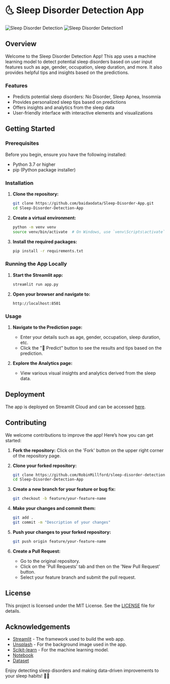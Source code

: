 # 🌜 Sleep Disorder Detection App

![Sleep Disorder Detection](https://github.com/RobinMillford/Sleep-Disorder-Detection-App/blob/main/Prediction1.png)
![Sleep Disorder Detection1](https://github.com/RobinMillford/Sleep-Disorder-Detection-App/blob/main/Analysis.png)

## Overview

Welcome to the Sleep Disorder Detection App! This app uses a machine learning model to detect potential sleep disorders based on user input features such as age, gender, occupation, sleep duration, and more. It also provides helpful tips and insights based on the predictions.

### Features
- Predicts potential sleep disorders: No Disorder, Sleep Apnea, Insomnia
- Provides personalized sleep tips based on predictions
- Offers insights and analytics from the sleep data
- User-friendly interface with interactive elements and visualizations

## Getting Started

### Prerequisites

Before you begin, ensure you have the following installed:
- Python 3.7 or higher
- pip (Python package installer)

### Installation

1. **Clone the repository:**
    ```bash
    git clone https://github.com/baidaodata/Sleep-Disorder-App.git
    cd Sleep-Disorder-Detection-App
    ```

2. **Create a virtual environment:**
    ```bash
    python -m venv venv
    source venv/bin/activate  # On Windows, use `venv\Scripts\activate`
    ```

3. **Install the required packages:**
    ```bash
    pip install -r requirements.txt
    ```

### Running the App Locally

1. **Start the Streamlit app:**
    ```bash
    streamlit run app.py
    ```

2. **Open your browser and navigate to:**
    ```
    http://localhost:8501
    ```

### Usage

1. **Navigate to the Prediction page:**
   - Enter your details such as age, gender, occupation, sleep duration, etc.
   - Click the "🔮 Predict" button to see the results and tips based on the prediction.

2. **Explore the Analytics page:**
   - View various visual insights and analytics derived from the sleep data.

## Deployment

The app is deployed on Streamlit Cloud and can be accessed [here](https://sleep-disorder-detection-app.streamlit.app/).

## Contributing

We welcome contributions to improve the app! Here’s how you can get started:

1. **Fork the repository:**
    Click on the 'Fork' button on the upper right corner of the repository page.

2. **Clone your forked repository:**
    ```bash
    git clone https://github.com/RobinMillford/sleep-disorder-detection-app.git
    cd Sleep-Disorder-Detection-App
    ```

3. **Create a new branch for your feature or bug fix:**
    ```bash
    git checkout -b feature/your-feature-name
    ```

4. **Make your changes and commit them:**
    ```bash
    git add .
    git commit -m "Description of your changes"
    ```

5. **Push your changes to your forked repository:**
    ```bash
    git push origin feature/your-feature-name
    ```

6. **Create a Pull Request:**
    - Go to the original repository.
    - Click on the 'Pull Requests' tab and then on the 'New Pull Request' button.
    - Select your feature branch and submit the pull request.

## License

This project is licensed under the MIT License. See the [LICENSE](LICENSE) file for details.

## Acknowledgements

- [Streamlit](https://www.streamlit.io) - The framework used to build the web app.
- [Unsplash](https://unsplash.com) - For the background image used in the app.
- [Scikit-learn](https://scikit-learn.org/stable/) - For the machine learning model.
- [Notebook](https://www.kaggle.com/code/yaminh/sleep-disorder-detection-app)
- [Dataset](https://www.kaggle.com/datasets/uom190346a/sleep-health-and-lifestyle-dataset)

Enjoy detecting sleep disorders and making data-driven improvements to your sleep habits! 🌙💤
